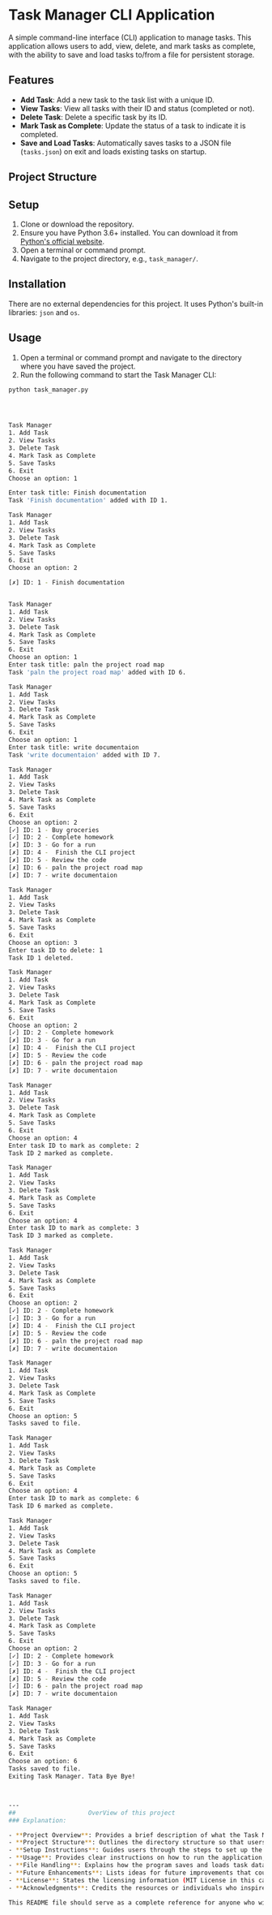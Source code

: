 
# Task Manager CLI Application

A simple command-line interface (CLI) application to manage tasks. This application allows users to add, view, delete, and mark tasks as complete, with the ability to save and load tasks to/from a file for persistent storage.

## Features

- **Add Task**: Add a new task to the task list with a unique ID.
- **View Tasks**: View all tasks with their ID and status (completed or not).
- **Delete Task**: Delete a specific task by its ID.
- **Mark Task as Complete**: Update the status of a task to indicate it is completed.
- **Save and Load Tasks**: Automatically saves tasks to a JSON file (`tasks.json`) on exit and loads existing tasks on startup.

## Project Structure





## Setup

1. Clone or download the repository.
2. Ensure you have Python 3.6+ installed. You can download it from [Python's official website](https://www.python.org/downloads/).
3. Open a terminal or command prompt.
4. Navigate to the project directory, e.g., `task_manager/`.

## Installation

There are no external dependencies for this project. It uses Python's built-in libraries: `json` and `os`.

## Usage

1. Open a terminal or command prompt and navigate to the directory where you have saved the project.
2. Run the following command to start the Task Manager CLI:

```bash
python task_manager.py




Task Manager
1. Add Task
2. View Tasks
3. Delete Task
4. Mark Task as Complete
5. Save Tasks
6. Exit
Choose an option: 1

Enter task title: Finish documentation
Task 'Finish documentation' added with ID 1.

Task Manager
1. Add Task
2. View Tasks
3. Delete Task
4. Mark Task as Complete
5. Save Tasks
6. Exit
Choose an option: 2

[✗] ID: 1 - Finish documentation


Task Manager
1. Add Task
2. View Tasks
3. Delete Task
4. Mark Task as Complete
5. Save Tasks
6. Exit
Choose an option: 1
Enter task title: paln the project road map
Task 'paln the project road map' added with ID 6.

Task Manager
1. Add Task
2. View Tasks
3. Delete Task
4. Mark Task as Complete
5. Save Tasks
6. Exit
Choose an option: 1
Enter task title: write documentaion
Task 'write documentaion' added with ID 7.

Task Manager
1. Add Task
2. View Tasks
3. Delete Task
4. Mark Task as Complete
5. Save Tasks
6. Exit
Choose an option: 2
[✓] ID: 1 - Buy groceries
[✓] ID: 2 - Complete homework
[✗] ID: 3 - Go for a run
[✗] ID: 4 -  Finish the CLI project
[✗] ID: 5 - Review the code
[✗] ID: 6 - paln the project road map
[✗] ID: 7 - write documentaion

Task Manager
1. Add Task
2. View Tasks
3. Delete Task
4. Mark Task as Complete
5. Save Tasks
6. Exit
Choose an option: 3
Enter task ID to delete: 1
Task ID 1 deleted.

Task Manager
1. Add Task
2. View Tasks
3. Delete Task
4. Mark Task as Complete
5. Save Tasks
6. Exit
Choose an option: 2
[✓] ID: 2 - Complete homework
[✗] ID: 3 - Go for a run
[✗] ID: 4 -  Finish the CLI project
[✗] ID: 5 - Review the code
[✗] ID: 6 - paln the project road map
[✗] ID: 7 - write documentaion

Task Manager
1. Add Task
2. View Tasks
3. Delete Task
4. Mark Task as Complete
5. Save Tasks
6. Exit
Choose an option: 4
Enter task ID to mark as complete: 2
Task ID 2 marked as complete.

Task Manager
1. Add Task
2. View Tasks
3. Delete Task
4. Mark Task as Complete
5. Save Tasks
6. Exit
Choose an option: 4
Enter task ID to mark as complete: 3
Task ID 3 marked as complete.

Task Manager
1. Add Task
2. View Tasks
3. Delete Task
4. Mark Task as Complete
5. Save Tasks
6. Exit
Choose an option: 2
[✓] ID: 2 - Complete homework
[✓] ID: 3 - Go for a run
[✗] ID: 4 -  Finish the CLI project
[✗] ID: 5 - Review the code
[✗] ID: 6 - paln the project road map
[✗] ID: 7 - write documentaion

Task Manager
1. Add Task
2. View Tasks
3. Delete Task
4. Mark Task as Complete
5. Save Tasks
6. Exit
Choose an option: 5
Tasks saved to file.

Task Manager
1. Add Task
2. View Tasks
3. Delete Task
4. Mark Task as Complete
5. Save Tasks
6. Exit
Choose an option: 4
Enter task ID to mark as complete: 6
Task ID 6 marked as complete.

Task Manager
1. Add Task
2. View Tasks
3. Delete Task
4. Mark Task as Complete
5. Save Tasks
6. Exit
Choose an option: 5
Tasks saved to file.

Task Manager
1. Add Task
2. View Tasks
3. Delete Task
4. Mark Task as Complete
5. Save Tasks
6. Exit
Choose an option: 2
[✓] ID: 2 - Complete homework
[✓] ID: 3 - Go for a run
[✗] ID: 4 -  Finish the CLI project
[✗] ID: 5 - Review the code
[✓] ID: 6 - paln the project road map
[✗] ID: 7 - write documentaion

Task Manager
1. Add Task
2. View Tasks
3. Delete Task
4. Mark Task as Complete
5. Save Tasks
6. Exit
Choose an option: 6 
Tasks saved to file.
Exiting Task Manager. Tata Bye Bye!



---
##                    OverView of this project
### Explanation:

- **Project Overview**: Provides a brief description of what the Task Manager CLI is and its main features.
- **Project Structure**: Outlines the directory structure so that users know where to find files and how they are organized.
- **Setup Instructions**: Guides users through the steps to set up the project, including installing Python if necessary.
- **Usage**: Provides clear instructions on how to run the application, interact with the CLI, and examples of how it works.
- **File Handling**: Explains how the program saves and loads task data using the `tasks.json` file.
- **Future Enhancements**: Lists ideas for future improvements that could be added to the project.
- **License**: States the licensing information (MIT License in this case).
- **Acknowledgments**: Credits the resources or individuals who inspired or helped with the project.

This README file should serve as a complete reference for anyone who wishes to use, contribute to, or understand the project.

